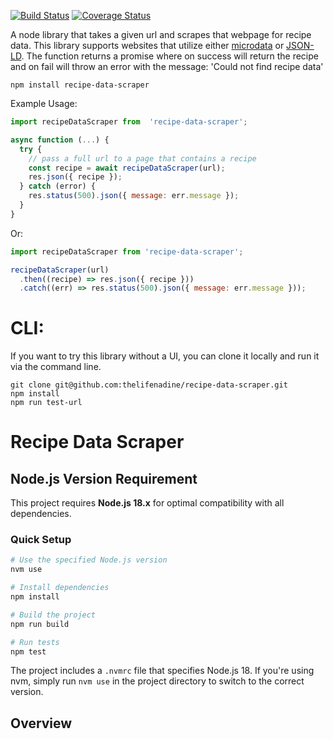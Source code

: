 [![Build Status](https://travis-ci.com/thelifenadine/recipe-data-scraper.svg?token=zksFH4xCnprxMjskVPuR&branch=master)](https://travis-ci.com/thelifenadine/recipe-data-scraper) [![Coverage Status](https://coveralls.io/repos/github/thelifenadine/recipe-data-scraper/badge.svg?branch=master)](https://coveralls.io/github/thelifenadine/recipe-data-scraper?branch=master)

A node library that takes a given url and scrapes that webpage for recipe data. This library supports websites that utilize either [microdata](https://schema.org/Recipe) or [JSON-LD](https://developers.google.com/search/docs/data-types/recipe). The function returns a promise where on success will return the recipe and on fail will throw an error with the message: 'Could not find recipe data'

```
npm install recipe-data-scraper
```

Example Usage:

```javascript
import recipeDataScraper from  'recipe-data-scraper';

async function (...) {
  try {
    // pass a full url to a page that contains a recipe
    const recipe = await recipeDataScraper(url);
    res.json({ recipe });
  } catch (error) {
    res.status(500).json({ message: err.message });
  }
}

```

Or:

```javascript
import recipeDataScraper from 'recipe-data-scraper';

recipeDataScraper(url)
  .then((recipe) => res.json({ recipe }))
  .catch((err) => res.status(500).json({ message: err.message }));
```

# CLI:

If you want to try this library without a UI, you can clone it locally and run it via the command line.

```
git clone git@github.com:thelifenadine/recipe-data-scraper.git
npm install
npm run test-url
```

# Recipe Data Scraper

## Node.js Version Requirement

This project requires **Node.js 18.x** for optimal compatibility with all dependencies.

### Quick Setup

```bash
# Use the specified Node.js version
nvm use

# Install dependencies
npm install

# Build the project
npm run build

# Run tests
npm test
```

The project includes a `.nvmrc` file that specifies Node.js 18. If you're using nvm, simply run `nvm use` in the project directory to switch to the correct version.

## Overview
